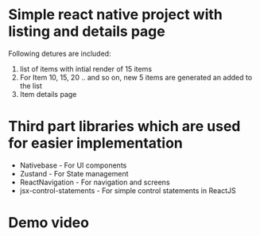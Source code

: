 # Simple react native project with listing and details page

Following detures are included:

1) list of items with intial render of 15 items
2) For Item 10, 15, 20 .. and so on, new 5 items are generated an added to the list
3) Item details page

# Third part libraries which are used for easier implementation

* Nativebase - For UI components
* Zustand - For State management
* ReactNavigation - For navigation and screens
* jsx-control-statements - For simple control statements in ReactJS


# Demo video
